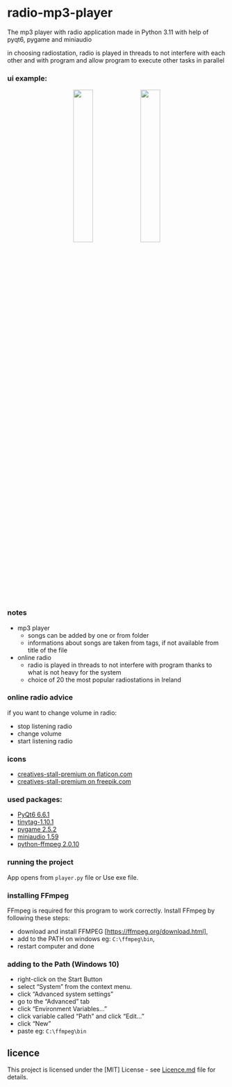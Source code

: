 # radio-mp3-player
The mp3 player with radio application made in Python 3.11  with help of pyqt6, pygame and miniaudio 

in choosing radiostation, radio is played in threads to not interfere with each other and
with program and allow program to execute other tasks in parallel


### ui example:

<p align="middle">
  <img src="D:\Python_PORTFOLIO312\16_mp3_player_radio\images\mp3_player.png" width="30%"/>
  <img src="D:\Python_PORTFOLIO312\16_mp3_player_radio\images\online_radio.png" width="30%"/>
</p>

### notes
- mp3 player
    - songs can be added by one or from folder
    - informations about songs are taken from tags, if not available from title of the file
- online radio
    - radio is played in threads to not interfere with program thanks to what is not heavy for the system
    - choice of 20 the most popular radiostations in Ireland


### online radio advice
if you want to change volume in radio:
- stop listening radio
- change volume 
- start listening radio

### icons
- [creatives-stall-premium on flaticon.com](https://www.flaticon.com/authors/creative-stall-premium)
- [creatives-stall-premium on freepik.com](https://www.freepik.com/author/creatives-stall-premium/icons?t=f)

### used packages:
- [PyQt6 6.6.1](https://www.riverbankcomputing.com/software/pyqt/)
- [tinytag-1.10.1](https://github.com/devsnd/tinytag)
- [pygame 2.5.2](https://www.pygame.org/news)
- [miniaudio 1.59](https://github.com/irmen/pyminiaudio)
- [python-ffmpeg 2.0.10](https://github.com/jonghwanhyeon/python-ffmpeg)

### running the project
App opens from `player.py` file
or
Use exe file.

### installing  FFmpeg
FFmpeg is required for this program to work correctly.
Install FFmpeg by following these steps:
- download and install FFMPEG [https://ffmpeg.org/download.html],
- add to the PATH on windows eg: `C:\ffmpeg\bin`, 
- restart computer and done

### adding to the Path (Windows 10)
- right-click on the Start Button
- select “System” from the context menu.
- click “Advanced system settings”
- go to the “Advanced” tab
- click “Environment Variables…”
- click variable called “Path” and click “Edit…”
- click “New”
- paste eg: `C:\ffmpeg\bin`

## licence
This project is licensed under the [MIT] License - see [Licence.md](LICENSE) file for details.
